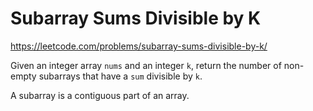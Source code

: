 # Subarray Sums Divisible by K

https://leetcode.com/problems/subarray-sums-divisible-by-k/

Given an integer array `nums` and an integer `k`, return the number of non-empty subarrays that have a `sum` divisible by `k`.

A subarray is a contiguous part of an array.

